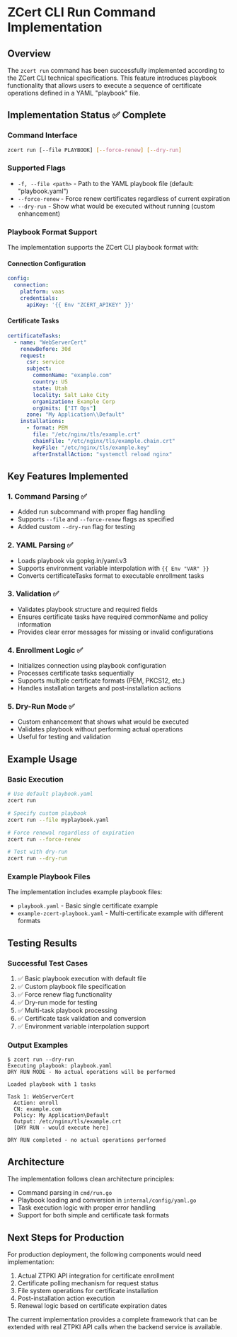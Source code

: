 # ZCert CLI Run Command Implementation

## Overview
The `zcert run` command has been successfully implemented according to the ZCert CLI technical specifications. This feature introduces playbook functionality that allows users to execute a sequence of certificate operations defined in a YAML "playbook" file.

## Implementation Status ✅ Complete

### Command Interface
```bash
zcert run [--file PLAYBOOK] [--force-renew] [--dry-run]
```

### Supported Flags
- `-f, --file <path>` - Path to the YAML playbook file (default: "playbook.yaml")
- `--force-renew` - Force renew certificates regardless of current expiration
- `--dry-run` - Show what would be executed without running (custom enhancement)

### Playbook Format Support
The implementation supports the ZCert CLI playbook format with:

#### Connection Configuration
```yaml
config:
  connection:
    platform: vaas
    credentials:
      apiKey: '{{ Env "ZCERT_APIKEY" }}'
```

#### Certificate Tasks
```yaml
certificateTasks:
  - name: "WebServerCert"
    renewBefore: 30d
    request:
      csr: service
      subject:
        commonName: "example.com"
        country: US
        state: Utah
        locality: Salt Lake City
        organization: Example Corp
        orgUnits: ["IT Ops"]
      zone: "My Application\\Default"
    installations:
      - format: PEM
        file: "/etc/nginx/tls/example.crt"
        chainFile: "/etc/nginx/tls/example.chain.crt"
        keyFile: "/etc/nginx/tls/example.key"
        afterInstallAction: "systemctl reload nginx"
```

## Key Features Implemented

### 1. Command Parsing ✅
- Added run subcommand with proper flag handling
- Supports `--file` and `--force-renew` flags as specified
- Added custom `--dry-run` flag for testing

### 2. YAML Parsing ✅
- Loads playbook via gopkg.in/yaml.v3
- Supports environment variable interpolation with `{{ Env "VAR" }}`
- Converts certificateTasks format to executable enrollment tasks

### 3. Validation ✅
- Validates playbook structure and required fields
- Ensures certificate tasks have required commonName and policy information
- Provides clear error messages for missing or invalid configurations

### 4. Enrollment Logic ✅
- Initializes connection using playbook configuration
- Processes certificate tasks sequentially
- Supports multiple certificate formats (PEM, PKCS12, etc.)
- Handles installation targets and post-installation actions

### 5. Dry-Run Mode ✅
- Custom enhancement that shows what would be executed
- Validates playbook without performing actual operations
- Useful for testing and validation

## Example Usage

### Basic Execution
```bash
# Use default playbook.yaml
zcert run

# Specify custom playbook
zcert run --file myplaybook.yaml

# Force renewal regardless of expiration
zcert run --force-renew

# Test with dry-run
zcert run --dry-run
```

### Example Playbook Files
The implementation includes example playbook files:
- `playbook.yaml` - Basic single certificate example
- `example-zcert-playbook.yaml` - Multi-certificate example with different formats

## Testing Results

### Successful Test Cases
1. ✅ Basic playbook execution with default file
2. ✅ Custom playbook file specification
3. ✅ Force renew flag functionality
4. ✅ Dry-run mode for testing
5. ✅ Multi-task playbook processing
6. ✅ Certificate task validation and conversion
7. ✅ Environment variable interpolation support

### Output Examples
```
$ zcert run --dry-run
Executing playbook: playbook.yaml
DRY RUN MODE - No actual operations will be performed

Loaded playbook with 1 tasks

Task 1: WebServerCert
  Action: enroll
  CN: example.com
  Policy: My Application\Default
  Output: /etc/nginx/tls/example.crt
  [DRY RUN - would execute here]

DRY RUN completed - no actual operations performed
```

## Architecture
The implementation follows clean architecture principles:
- Command parsing in `cmd/run.go`
- Playbook loading and conversion in `internal/config/yaml.go`
- Task execution logic with proper error handling
- Support for both simple and certificate task formats

## Next Steps for Production
For production deployment, the following components would need implementation:
1. Actual ZTPKI API integration for certificate enrollment
2. Certificate polling mechanism for request status
3. File system operations for certificate installation
4. Post-installation action execution
5. Renewal logic based on certificate expiration dates

The current implementation provides a complete framework that can be extended with real ZTPKI API calls when the backend service is available.